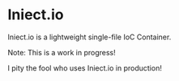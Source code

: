 # Iniect.io
Iniect.io is a lightweight single-file IoC Container.

Note: This is a work in progress!

I pity the fool who uses Iniect.io in production!


